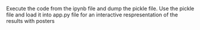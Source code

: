 Execute the code from the ipynb file and dump the pickle file. Use the pickle file and load it into app.py file for an interactive respresentation of the results with posters
